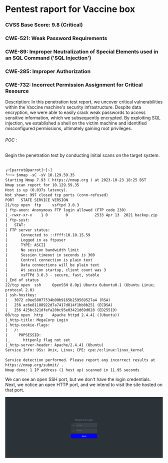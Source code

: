 # Pentest raport for Vaccine box

### CVSS Base Score: 9.8 (Critical)

### CWE-521: Weak Password Requirements

### CWE-89: Improper Neutralization of Special Elements used in an SQL Command ('SQL Injection')

### CWE-285: Improper Authorization 

### CWE-732: Incorrect Permission Assignment for Critical Resource

Description: In this penetration test report, we uncover critical vulnerabilities  within the Vaccine machine's security infrastructure. Despite data  encryption, we were able to easily crack weak passwords to access  sensitive information, which we subsequently encrypted. By exploiting  SQL injection, we established a shell on the victim machine and  identified misconfigured permissions, ultimately gaining root  privileges.

###### POC :

Begin the penetration test by conducting initial scans on the target system.

```bas

┌─[parrot@parrot]─[~]
└──╼ $nmap -sC -sV 10.129.59.35
Starting Nmap 7.93 ( https://nmap.org ) at 2023-10-23 18:25 BST
Nmap scan report for 10.129.59.35
Host is up (0.037s latency).
Not shown: 997 closed tcp ports (conn-refused)
PORT   STATE SERVICE VERSION
21/tcp open  ftp     vsftpd 3.0.3
| ftp-anon: Anonymous FTP login allowed (FTP code 230)
|_-rwxr-xr-x    1 0        0            2533 Apr 13  2021 backup.zip
| ftp-syst: 
|   STAT: 
| FTP server status:
|      Connected to ::ffff:10.10.15.59
|      Logged in as ftpuser
|      TYPE: ASCII
|      No session bandwidth limit
|      Session timeout in seconds is 300
|      Control connection is plain text
|      Data connections will be plain text
|      At session startup, client count was 3
|      vsFTPd 3.0.3 - secure, fast, stable
|_End of status
22/tcp open  ssh     OpenSSH 8.0p1 Ubuntu 6ubuntu0.1 (Ubuntu Linux; protocol 2.0)
| ssh-hostkey: 
|   3072 c0ee58077534b00b9165b259569527a4 (RSA)
|   256 ac6e81188922d7a7417d814f1bb8b251 (ECDSA)
|_  256 425bc321dfefa20bc95e03421d69d028 (ED25519)
80/tcp open  http    Apache httpd 2.4.41 ((Ubuntu))
|_http-title: MegaCorp Login
| http-cookie-flags: 
|   /: 
|     PHPSESSID: 
|_      httponly flag not set
|_http-server-header: Apache/2.4.41 (Ubuntu)
Service Info: OSs: Unix, Linux; CPE: cpe:/o:linux:linux_kernel

Service detection performed. Please report any incorrect results at https://nmap.org/submit/ .
Nmap done: 1 IP address (1 host up) scanned in 11.95 seconds
```

We can see an open SSH port, but we don't have the login credentials.  Next, we notice an open HTTP port, and we intend to visit the site  hosted on that port.



![](/.Vaccine_img/login.png)



